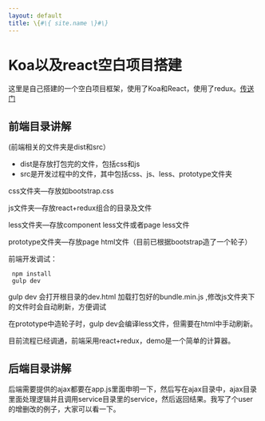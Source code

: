 ```yaml
---
layout: default
title: \{#\{ site.name \}#\}
---
```

# Koa以及react空白项目搭建
这里是自己搭建的一个空白项目框架，使用了Koa和React，使用了redux。[传送门](https://github.com/panyifei/koa-react-example)

## 前端目录讲解
(前端相关的文件夹是dist和src）

- dist是存放打包完的文件，包括css和js
- src是开发过程中的文件，其中包括css、js、less、prototype文件夹

css文件夹—存放如bootstrap.css

js文件夹—存放react+redux组合的目录及文件

less文件夹—存放component less文件或者page less文件

prototype文件夹—存放page html文件（目前已根据bootstrap造了一个轮子）


前端开发调试：

     npm install
     gulp dev   

gulp dev 会打开根目录的dev.html 加载打包好的bundle.min.js ,修改js文件夹下的文件时会自动刷新，方便调试

在prototype中造轮子时，gulp dev会编译less文件，但需要在html中手动刷新。

目前流程已经调通，前端采用react+redux，demo是一个简单的计算器。

## 后端目录讲解

后端需要提供的ajax都要在app.js里面申明一下，然后写在ajax目录中，ajax目录里面处理逻辑并且调用service目录里的service，然后返回结果。我写了个user的增删改的例子，大家可以看一下。
